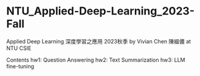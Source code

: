 # NTU_Applied-Deep-Learning_2023-Fall
Applied Deep Learning 深度學習之應用 2023秋季 by Vivian Chen 陳縕儂 at NTU CSIE

Contents
hw1: Question Answering
hw2: Text Summarization
hw3: LLM fine-tuning
